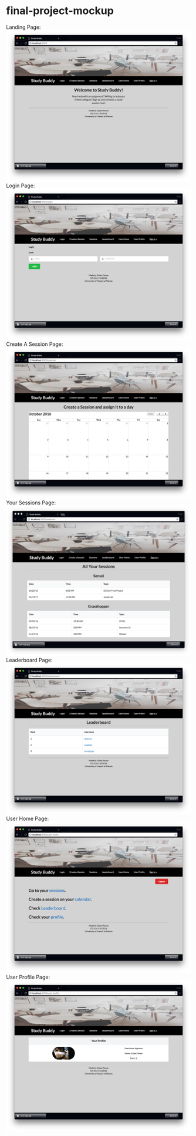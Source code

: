 # final-project-mockup
Landing Page:
<img src="doc/landing-page.png">
Login Page:
<img src="doc/login-page.png">
Create A Session Page:
<img src="doc/calendar-page.png">
Your Sessions Page:
<img src="doc/sessions-page.png">
Leaderboard Page:
<img src="doc/leaderboard-page.png">
User Home Page:
<img src="doc/user-home-page.png">
User Profile Page:
<img src="doc/user-profile-page.png">
